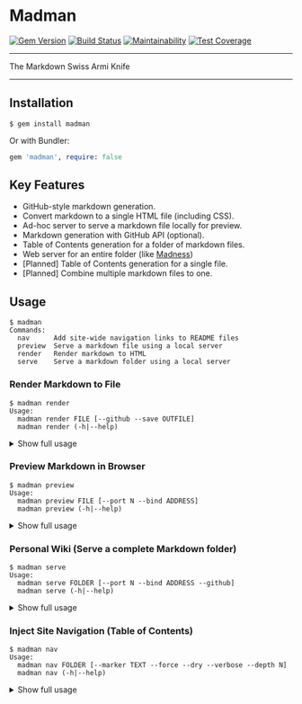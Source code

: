Madman
==================================================

[![Gem Version](https://badge.fury.io/rb/madman.svg)](https://badge.fury.io/rb/madman)
[![Build Status](https://travis-ci.com/DannyBen/madman.svg?branch=master)](https://travis-ci.com/DannyBen/madman)
[![Maintainability](https://api.codeclimate.com/v1/badges/506449ea988f5518425d/maintainability)](https://codeclimate.com/github/DannyBen/madman/maintainability)
[![Test Coverage](https://api.codeclimate.com/v1/badges/506449ea988f5518425d/test_coverage)](https://codeclimate.com/github/DannyBen/madman/test_coverage)


---

The Markdown Swiss Armi Knife

---

Installation
--------------------------------------------------

```
$ gem install madman
```

Or with Bundler:

```ruby
gem 'madman', require: false
```



Key Features
--------------------------------------------------

- GitHub-style markdown generation.
- Convert markdown to a single HTML file (including CSS).
- Ad-hoc server to serve a markdown file locally for preview.
- Markdown generation with GitHub API (optional).
- Table of Contents generation for a folder of markdown files.
- Web server for an entire folder (like [Madness](https://github.com/DannyBen/madness))
- [Planned] Table of Contents generation for a single file.
- [Planned] Combine multiple markdown files to one.



Usage
--------------------------------------------------

<!-- usage -->

```
$ madman
Commands:
  nav      Add site-wide navigation links to README files
  preview  Serve a markdown file using a local server
  render   Render markdown to HTML
  serve    Serve a markdown folder using a local server
```

<!-- usage -->

### Render Markdown to File

<!-- render -->

```
$ madman render
Usage:
  madman render FILE [--github --save OUTFILE]
  madman render (-h|--help)
```

<!-- render -->

<details><summary>Show full usage</summary>
<!-- render-help -->

```
$ madman render --help
Render markdown to HTML

Usage:
  madman render FILE [--github --save OUTFILE]
  madman render (-h|--help)

Options:
  --github
    Render using the GitHub API
    Requires setting the GITHUB_ACCESS_TOKEN environment variable

  --save OUTFILE
    Save the output to a file

  -h --help
    Show this help

Parameters:
  FILE
    The input markdown file

Environment Variables:
  GITHUB_ACCESS_TOKEN
    Your GitHub API access token
    Generate one here: https://github.com/settings/tokens

Examples:
  madman render README.md
  madman render README.md --github
  madman render README.md --save out.html
```

<!-- render-help -->
</details>

### Preview Markdown in Browser

<!-- preview -->

```
$ madman preview
Usage:
  madman preview FILE [--port N --bind ADDRESS]
  madman preview (-h|--help)
```

<!-- preview -->

<details><summary>Show full usage</summary><!-- preview-help -->

```
$ madman preview --help
Serve a markdown file using a local server

This command will start a local server with two endpoints:
  /         will render the markdown with the default renderer
  /github   will render with the GitHub API

Usage:
  madman preview FILE [--port N --bind ADDRESS]
  madman preview (-h|--help)

Options:
  -p --port N
    Set server port [default: 3000]

  -b --bind ADDRESS
    Set server listen address [default: 0.0.0.0]

  -h --help
    Show this help

Parameters:
  FILE
    The input markdown file

Environment Variables:
  GITHUB_ACCESS_TOKEN
    Your GitHub API access token
    Required only if you wish to use the '/github' endpoint
    Generate one here: https://github.com/settings/tokens

Examples:
  madman preview README.md
  madman preview README.md -p4000
```

<!-- preview-help --></details>


### Personal Wiki (Serve a complete Markdown folder)

<!-- serve -->

```
$ madman serve
Usage:
  madman serve FOLDER [--port N --bind ADDRESS --github]
  madman serve (-h|--help)
```

<!-- serve -->

<details><summary>Show full usage</summary><!-- serve-help -->

```
$ madman serve --help
Serve a markdown folder using a local server

Usage:
  madman serve FOLDER [--port N --bind ADDRESS --github]
  madman serve (-h|--help)

Options:
  --github
    Use the GitHub API renderer instead of the default one

  -p --port N
    Set server port [default: 3000]

  -b --bind ADDRESS
    Set server listen address [default: 0.0.0.0]

  -h --help
    Show this help

Parameters:
  FOLDER
    The folder containing markdown files

Environment Variables:
  GITHUB_ACCESS_TOKEN
    Your GitHub API access token
    Required only if you wish to use the '/github' endpoint
    Generate one here: https://github.com/settings/tokens

Examples:
  madman serve
  madman serve path/to/docs -p4000 --github
```

<!-- serve-help --></details>


### Inject Site Navigation (Table of Contents)

<!-- nav -->

```
$ madman nav
Usage:
  madman nav FOLDER [--marker TEXT --force --dry --verbose --depth N]
  madman nav (-h|--help)
```

<!-- nav -->

<details><summary>Show full usage</summary><!-- nav-help -->

```
$ madman nav --help
Add site-wide navigation links to README files

This command will add a table of contents to all README files in the folder. The
table of contents will link to all the pages and folders that are in the same
folder as each README file.

Usage:
  madman nav FOLDER [--marker TEXT --force --dry --verbose --depth N]
  madman nav (-h|--help)

Options:
  -f --force
    Add to all README files, even if they do not have a marker

  -m --marker TEXT
    Look for an HTML comment with <!-- TEXT --> [default: nav]

  -d --depth N
    The depth of the table of contents [default: 1]

  --dry
    Do not save the updated files, just show what will happen

  -v --verbose
    Show the updated README content

  -h --help
    Show this help

Parameters:
  FOLDER
    The folder containing markdown files

Examples:
  madman nav
  madman nav path/to/docs --force --marker toc
  madman nav path/to/docs --dry -v -d2
```

<!-- nav-help --></details>

